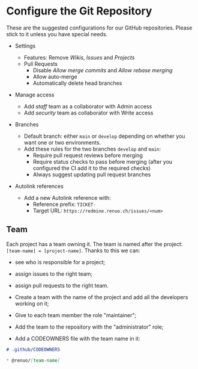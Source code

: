 # Configure the Git Repository

These are the suggested configurations for our GitHub repositories.
Please stick to it unless you have special needs.

* Settings
  * Features: Remove *Wikis*, *Issues* and *Projects*
  * Pull Requests
    * Disable *Allow merge commits* and *Allow rebase merging*
    * Allow auto-merge
    * Automatically delete head branches
* Manage access
  * Add *staff* team as a collaborator with Admin access
  * Add *security* team as collaborator with Write access
* Branches
  * Default branch: either `main` or `develop` depending on whether you want one or two environments.
  * Add these rules for the two branches `develop` and `main`:
    * Require pull request reviews before merging
    * Require status checks to pass before merging (after you configured the CI add it to the required checks)
    * Always suggest updating pull request branches

* Autolink references
  * Add a new Autolink reference with:
    * Reference prefix: `TICKET-`
    * Target URL: `https://redmine.renuo.ch/issues/<num>`

## Team

Each project has a team owning it. The team is named after the project: `[team-name] = [project-name]`.
Thanks to this we can:

* see who is responsible for a project;
* assign issues to the right team;
* assign pull requests to the right team.

* Create a team with the name of the project and add all the developers working on it;
* Give to each team member the role "maintainer";
* Add the team to the repository with the "administrator" role;
* Add a CODEOWNERS file with the team name in it:

```markdown
# .github/CODEOWNERS

* @renuo/[team-name]
```
